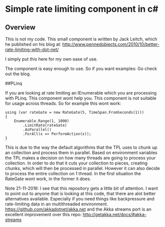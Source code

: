 Simple rate limiting component in c#
======================================================================

## Overview
This is not my code. This small component is written by Jack Leitch, which he published on his blog at:
http://www.pennedobjects.com/2010/10/better-rate-limiting-with-dot-net/

I simply put this here for my own ease of use.

The component is easy enough to use. So if you want examples: Go check out the blog.

##PLinq

If you are looking at rate limiting an IEnumerable which you are processing with PLinq. This component wont help you. This component is not suitable
for usage across threads.
So for example this wont work:

	using (var rateGate = new RateGate(5, TimeSpan.FromSeconds(1)))
	{
		Enumerable.Range(1, 1000)
			.LimitRate(rateGate)
			.AsParallel()
			.ForAll(x => PerformAction(x));
	}
	
This is due to the way the default algorithms that the TPL uses to chunk up an collection and process them in parallel. Based on environment 
variables the TPL makes a decision on how many threads are going to process your collection. In order to do that it cuts your collection
to pieces, creating chunks, which will then be processed in parallel. However it can also decide to process the entire collection on 1 thread.
In the first situation the RateGate wont work, in the former it does.

Note 21-11-2016:
I see that this repository gets a little bit of attention. I want to point out to anyone that is looking at this code, that there are alot better alternatives available. Especially if you need things like backpressure and rate-limiting data in an multithreaded environment. https://github.com/akkadotnet/akka.net and the Akka streams port is an excellent improvement over this repo: http://getakka.net/docs/#akka-streams
